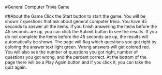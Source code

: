 #General Computer Trivia Game

##About the Game
Click the Start button to start the game. You will be shown 7 questions that ask about general computer trivia. You have 45 seconds to answer all the items. If you finish answering the items before the 45 seconds are up, you can click the Submit button to see the results. If you do not complete the items before the 45 seconds are up, the results will automatically be shown. The page will flag which questions you got right by coloring the answer text light green. Wrong answers will get colored red. You will also see the number of questions you got right, number of questions you got wrong, and the percent correct. At the bottom of the page there will be a Play Again button and if you click it, you can take the quiz again.
